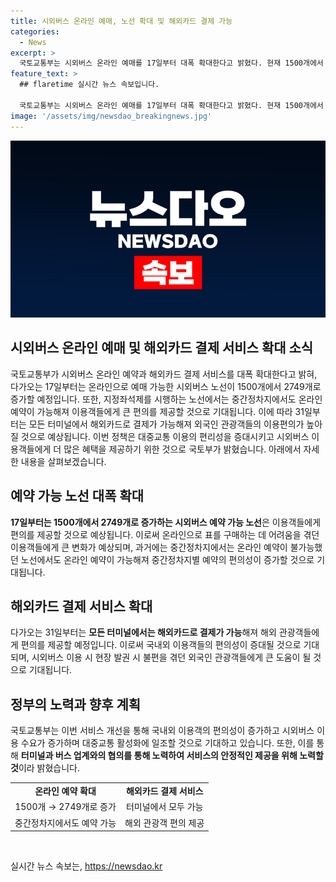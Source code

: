 ```yaml
---
title: 시외버스 온라인 예매, 노선 확대 및 해외카드 결제 가능
categories:
  - News
excerpt: >
  국토교통부는 시외버스 온라인 예매를 17일부터 대폭 확대한다고 밝혔다. 현재 1500개에서 2749개로 늘어나며, 중간정차지에서도 온라인 예매가 가능해진다. 또한, 모든 터미널에서 해외카드 결제가 가능해져 외국인 관광객의 이용편의가 높아진다. 지정좌석제를 시행하는 노선 중 1100개 노선은 중간정차지에서도 온라인 예매가 가능해져 편의성이 높아진다. 국토부는 이런 조치로 시외버스 이용 수요 증가와 대중교통 활성화를 기대하고 있다.
feature_text: >
  ## flaretime 실시간 뉴스 속보입니다.

  국토교통부는 시외버스 온라인 예매를 17일부터 대폭 확대한다고 밝혔다. 현재 1500개에서 2749개로 늘어나며, 중간정차지에서도 온라인 예매가 가능해진다. 또한, 모든 터미널에서 해외카드 결제가 가능해져 외국인 관광객의 이용편의가 높아진다. 지정좌석제를 시행하는 노선 중 1100개 노선은 중간정차지에서도 온라인 예매가 가능해져 편의성이 높아진다. 국토부는 이런 조치로 시외버스 이용 수요 증가와 대중교통 활성화를 기대하고 있다.
image: '/assets/img/newsdao_breakingnews.jpg'
---
```


<p><img src="/assets/img/newsdao_breakingnews.jpg" alt="flaretime 속보" /></p>

<h2 data-ke-size="size26">시외버스 온라인 예매 및 해외카드 결제 서비스 확대 소식</h2>

<p data-ke-size="size16">국토교통부가 시외버스 온라인 예약과 해외카드 결제 서비스를 대폭 확대한다고 밝혀, 다가오는 17일부터는 온라인으로 예매 가능한 시외버스 노선이 1500개에서 2749개로 증가할 예정입니다. 또한, 지정좌석제를 시행하는 노선에서는 중간정차지에서도 온라인 예약이 가능해져 이용객들에게 큰 편의를 제공할 것으로 기대됩니다. 이에 따라 31일부터는 모든 터미널에서 해외카드로 결제가 가능해져 외국인 관광객들의 이용편의가 높아질 것으로 예상됩니다. 이번 정책은 대중교통 이용의 편리성을 증대시키고 시외버스 이용객들에게 더 많은 혜택을 제공하기 위한 것으로 국토부가 밝혔습니다. 아래에서 자세한 내용을 살펴보겠습니다.</p>

<h2 data-ke-size="size26">예약 가능 노선 대폭 확대</h2>

<p data-ke-size="size16"><b>17일부터는 1500개에서 2749개로 증가하는 시외버스 예약 가능 노선</b>은 이용객들에게 편의를 제공할 것으로 예상됩니다. 이로써 온라인으로 표를 구매하는 데 어려움을 겪던 이용객들에게 큰 변화가 예상되며, 과거에는 중간정차지에서는 온라인 예약이 불가능했던 노선에서도 온라인 예약이 가능해져 중간정차지별 예약의 편의성이 증가할 것으로 기대됩니다.</p>

<h2 data-ke-size="size26">해외카드 결제 서비스 확대</h2>

<p data-ke-size="size16">다가오는 31일부터는 <b>모든 터미널에서는 해외카드로 결제가 가능</b>해져 해외 관광객들에게 편의를 제공할 예정입니다. 이로써 국내외 이용객들의 편의성이 증대될 것으로 기대되며, 시외버스 이용 시 현장 발권 시 불편을 겪던 외국인 관광객들에게 큰 도움이 될 것으로 기대됩니다.</p>

<h2 data-ke-size="size26">정부의 노력과 향후 계획</h2>

<p data-ke-size="size16">국토교통부는 이번 서비스 개선을 통해 국내외 이용객의 편의성이 증가하고 시외버스 이용 수요가 증가하며 대중교통 활성화에 일조할 것으로 기대하고 있습니다. 또한, 이를 통해 <b>터미널과 버스 업계와의 협의를 통해 노력하여 서비스의 안정적인 제공을 위해 노력할 것</b>이라 밝혔습니다.</p>

<table>
    <tr>
        <td style="text-align: center; height: 17px;"><b>온라인 예약 확대</b></td>
        <td style="text-align: center; height: 17px;"><b>해외카드 결제 서비스</b></td>
    </tr>
    <tr>
        <td style="text-align: center; height: 17px;">1500개 → 2749개로 증가</td>
        <td style="text-align: center; height: 17px;">터미널에서 모두 가능</td>
    </tr>
    <tr>
        <td style="text-align: center; height: 17px;">중간정차지에서도 예약 가능</td>
        <td style="text-align: center; height: 17px;">해외 관광객 편의 제공</td>
    </tr>
</table>

<p data-ke-size="size16">&nbsp;</p>
실시간 뉴스 속보는, <a href="https://newsdao.kr" rel="dofollow">https://newsdao.kr</a>


